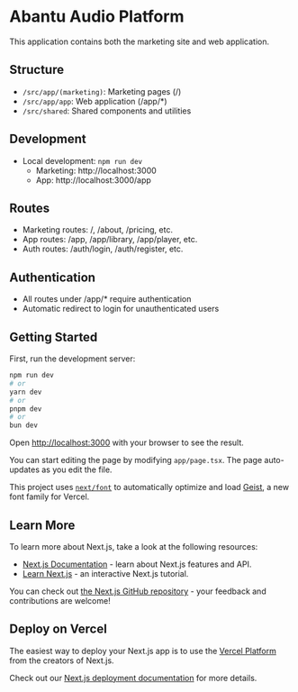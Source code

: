# Abantu Audio Platform

This application contains both the marketing site and web application.

## Structure
- `/src/app/(marketing)`: Marketing pages (/)
- `/src/app/app`: Web application (/app/*)
- `/src/shared`: Shared components and utilities

## Development
- Local development: `npm run dev`
  - Marketing: http://localhost:3000
  - App: http://localhost:3000/app

## Routes
- Marketing routes: /, /about, /pricing, etc.
- App routes: /app, /app/library, /app/player, etc.
- Auth routes: /auth/login, /auth/register, etc.

## Authentication
- All routes under /app/* require authentication
- Automatic redirect to login for unauthenticated users

## Getting Started

First, run the development server:

```bash
npm run dev
# or
yarn dev
# or
pnpm dev
# or
bun dev
```

Open [http://localhost:3000](http://localhost:3000) with your browser to see the result.

You can start editing the page by modifying `app/page.tsx`. The page auto-updates as you edit the file.

This project uses [`next/font`](https://nextjs.org/docs/app/building-your-application/optimizing/fonts) to automatically optimize and load [Geist](https://vercel.com/font), a new font family for Vercel.

## Learn More

To learn more about Next.js, take a look at the following resources:

- [Next.js Documentation](https://nextjs.org/docs) - learn about Next.js features and API.
- [Learn Next.js](https://nextjs.org/learn) - an interactive Next.js tutorial.

You can check out [the Next.js GitHub repository](https://github.com/vercel/next.js) - your feedback and contributions are welcome!

## Deploy on Vercel

The easiest way to deploy your Next.js app is to use the [Vercel Platform](https://vercel.com/new?utm_medium=default-template&filter=next.js&utm_source=create-next-app&utm_campaign=create-next-app-readme) from the creators of Next.js.

Check out our [Next.js deployment documentation](https://nextjs.org/docs/app/building-your-application/deploying) for more details.
